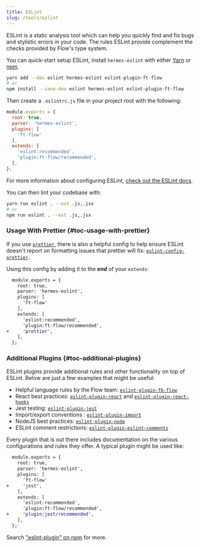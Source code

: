 ```yaml
---
title: ESLint
slug: /tools/eslint
---
```


ESLint is a static analysis tool which can help you quickly find and
fix bugs and stylistic errors in your code. The rules ESLint provide
complement the checks provided by Flow's type system.

You can quick-start setup ESLint, install `hermes-eslint` with either
[Yarn](https://yarnpkg.com/) or [npm](https://www.npmjs.com/).

```sh
yarn add --dev eslint hermes-eslint eslint-plugin-ft-flow
# or
npm install --save-dev eslint hermes-eslint eslint-plugin-ft-flow
```

Then create a `.eslintrc.js` file in your project root with the following:

```js
module.exports = {
  root: true,
  parser: 'hermes-eslint',
  plugins: [
    'ft-flow'
  ],
  extends: [
    'eslint:recommended',
    'plugin:ft-flow/recommended',
  ],
};
```

For more information about configuring ESLint, [check out the ESLint docs](https://eslint.org/).

You can then lint your codebase with:

```sh
yarn run eslint . --ext .js,.jsx
# or
npm run eslint . --ext .js,.jsx
```

### Usage With Prettier {#toc-usage-with-prettier}

If you use [`prettier`](https://www.npmjs.com/package/prettier), there is also
a helpful config to help ensure ESLint doesn't report on formatting issues that
prettier will fix: [`eslint-config-prettier`](https://www.npmjs.com/package/eslint-config-prettier).

Using this config by adding it to the **_end_** of your `extends`:

```diff
  module.exports = {
    root: true,
    parser: 'hermes-eslint',
    plugins: [
      'ft-flow'
    ],
    extends: [
      'eslint:recommended',
      'plugin:ft-flow/recommended',
+     'prettier',
    ],
  };
```


### Additional Plugins {#toc-additional-plugins}

ESLint plugins provide additional rules and other functionality on top of ESLint.
Below are just a few examples that might be useful:

- Helpful language rules by the Flow team: [`eslint-plugin-fb-flow`](https://www.npmjs.com/package/eslint-plugin-fb-flow)
- React best practices: [`eslint-plugin-react`](https://www.npmjs.com/package/eslint-plugin-react)
  and [`eslint-plugin-react-hooks`](https://www.npmjs.com/package/eslint-plugin-react-hooks)
- Jest testing: [`eslint-plugin-jest`](https://www.npmjs.com/package/eslint-plugin-jest)
- Import/export conventions : [`eslint-plugin-import`](https://www.npmjs.com/package/eslint-plugin-import)
- NodeJS best practices: [`eslint-plugin-node`](https://www.npmjs.com/package/eslint-plugin-node)
- ESLint comment restrictions: [`eslint-plugin-eslint-comments`](https://www.npmjs.com/package/eslint-plugin-eslint-comments)

Every plugin that is out there includes documentation on the various configurations and rules they offer.
A typical plugin might be used like:

```diff
  module.exports = {
    root: true,
    parser: 'hermes-eslint',
    plugins: [
      'ft-flow'
+     'jest',
    ],
    extends: [
      'eslint:recommended',
      'plugin:ft-flow/recommended',
+     'plugin:jest/recommended',
    ],
  };
```

Search ["eslint-plugin" on npm](https://www.npmjs.com/search?q=eslint-plugin) for more.
